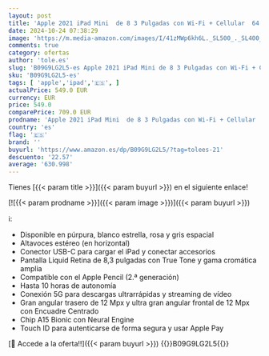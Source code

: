 ```yaml
---
layout: post
title: 'Apple 2021 iPad Mini  de 8 3 Pulgadas con Wi-Fi + Cellular  64 GB  - Gris Espacial  6.ª generación '
date: 2024-10-24 07:38:29
image: 'https://m.media-amazon.com/images/I/41zMWp6kh6L._SL500_._SL400_.jpg'
comments: true
category: ofertas
author: 'tole.es'
slug: 'B09G9LG2L5-es Apple 2021 iPad Mini de 8 3 Pulgadas con Wi-Fi + Cellular...'
sku: 'B09G9LG2L5-es'
tags: [ 'apple','ipad','🇪🇸', ]
actualPrice: 549.0 EUR
currency: EUR
price: 549.0
comparePrice: 709.0 EUR
prodname: 'Apple 2021 iPad Mini  de 8 3 Pulgadas con Wi-Fi + Cellular  64 GB  - Gris Espacial  6.ª generación '
country: 'es'
flag: '🇪🇸'
brand: ''
buyurl: 'https://www.amazon.es/dp/B09G9LG2L5/?tag=tolees-21'
descuento: '22.57'
average: '630.998'
---
```


Tienes [{{< param title >}}]({{< param buyurl >}}) en el siguiente enlace!

[![{{< param prodname >}}]({{< param image >}})]({{< param buyurl >}})

ℹ️:

- Disponible en púrpura, blanco estrella, rosa y gris espacial
- Altavoces estéreo (en horizontal)
- Conector USB-C para cargar el iPad y conectar accesorios
- Pantalla Liquid Retina de 8,3 pulgadas con True Tone y gama cromática amplia
- Compatible con el Apple Pencil (2.ª generación)
- Hasta 10 horas de autonomía
- Conexión 5G para descargas ultrarrápidas y streaming de vídeo
- Gran angular trasero de 12 Mpx y ultra gran angular frontal de 12 Mpx con Encuadre Centrado
- Chip A15 Bionic con Neural Engine
- Touch ID para autenticarse de forma segura y usar Apple Pay

[🛒 Accede a la oferta!!]({{< param buyurl >}})
{{<world>}}B09G9LG2L5{{</world>}}
